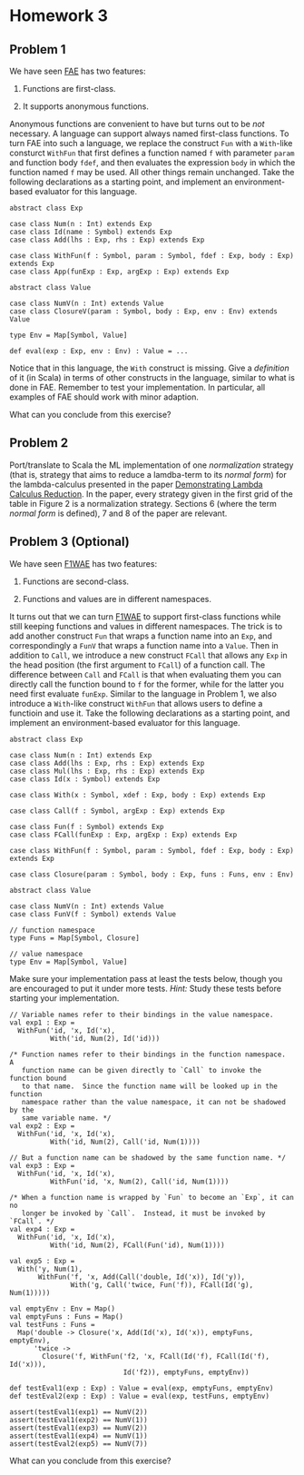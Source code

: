 # Homework 3

## Problem 1

We have seen [FAE](../../lecturenotes/05-fae.scala) has two features:

1. Functions are first-class.

2. It supports anonymous functions.

Anonymous functions are convenient to have but turns out to be _not_ necessary.
A language can support always named first-class functions.  To turn FAE into
such a language, we replace the construct `Fun` with a `With`-like consturct
`WithFun` that first defines a function named `f` with parameter `param` and
function body `fdef`, and then evaluates the expression `body` in which the
function named `f` may be used.  All other things remain unchanged.  Take the
following declarations as a starting point, and implement an environment-based
evaluator for this language.

```
abstract class Exp

case class Num(n : Int) extends Exp
case class Id(name : Symbol) extends Exp
case class Add(lhs : Exp, rhs : Exp) extends Exp

case class WithFun(f : Symbol, param : Symbol, fdef : Exp, body : Exp) extends Exp
case class App(funExp : Exp, argExp : Exp) extends Exp

abstract class Value

case class NumV(n : Int) extends Value
case class ClosureV(param : Symbol, body : Exp, env : Env) extends Value

type Env = Map[Symbol, Value]

def eval(exp : Exp, env : Env) : Value = ...
```

Notice that in this language, the `With` construct is missing.  Give a
_definition_ of it (in Scala) in terms of other constructs in the language,
similar to what is done in FAE.  Remember to test your implementation.  In
particular, all examples of FAE should work with minor adaption.

What can you conclude from this exercise?

## Problem 2

Port/translate to Scala the ML implementation of one _normalization_ strategy
(that is, strategy that aims to reduce a lamdba-term to its _normal form_) for
the lambda-calculus presented in the paper [Demonstrating Lambda Calculus
Reduction](http://www.itu.dk/~sestoft/papers/sestoft-lamreduce.pdf).  In the
paper, every strategy given in the first grid of the table in Figure 2 is a
normalization strategy.  Sections 6 (where the term _normal form_ is defined),
7 and 8 of the paper are relevant.

## Problem 3 (Optional)

We have seen [F1WAE](../../lecturenotes/04-f1wae.scala) has two features:

1. Functions are second-class.

2. Functions and values are in different namespaces.

It turns out that we can turn [F1WAE](../../lecturenotes/04-f1wae.scala) to
support first-class functions while still keeping functions and values in
different namespaces.  The trick is to add another construct `Fun` that wraps a
function name into an `Exp`, and correspondingly a `FunV` that wraps a function
name into a `Value`.  Then in addition to `Call`, we introduce a new construct
`FCall` that allows any `Exp` in the head position (the first argument to
`FCall`) of a function call.  The difference between `Call` and `FCall` is that
when evaluating them you can directly call the function bound to `f` for the
former, while for the latter you need first evaluate `funExp`.  Similar to the
language in Problem 1, we also introduce a `With`-like construct `WithFun` that
allows users to define a functioin and use it.  Take the following declarations
as a starting point, and implement an environment-based evaluator for this
language.

```
abstract class Exp

case class Num(n : Int) extends Exp
case class Add(lhs : Exp, rhs : Exp) extends Exp
case class Mul(lhs : Exp, rhs : Exp) extends Exp
case class Id(x : Symbol) extends Exp

case class With(x : Symbol, xdef : Exp, body : Exp) extends Exp

case class Call(f : Symbol, argExp : Exp) extends Exp

case class Fun(f : Symbol) extends Exp
case class FCall(funExp : Exp, argExp : Exp) extends Exp

case class WithFun(f : Symbol, param : Symbol, fdef : Exp, body : Exp) extends Exp

case class Closure(param : Symbol, body : Exp, funs : Funs, env : Env)

abstract class Value

case class NumV(n : Int) extends Value
case class FunV(f : Symbol) extends Value

// function namespace
type Funs = Map[Symbol, Closure]

// value namespace
type Env = Map[Symbol, Value]
```

Make sure your implementation pass at least the tests below, though you are
encouraged to put it under more tests.  _Hint:_ Study these tests before
starting your implementation.

```
// Variable names refer to their bindings in the value namespace.
val exp1 : Exp =
  WithFun('id, 'x, Id('x),
          With('id, Num(2), Id('id)))

/* Function names refer to their bindings in the function namespace.  A
   function name can be given directly to `Call` to invoke the function bound
   to that name.  Since the function name will be looked up in the function
   namespace rather than the value namespace, it can not be shadowed by the
   same variable name. */
val exp2 : Exp =
  WithFun('id, 'x, Id('x),
          With('id, Num(2), Call('id, Num(1))))

// But a function name can be shadowed by the same function name. */
val exp3 : Exp =
  WithFun('id, 'x, Id('x),
          WithFun('id, 'x, Num(2), Call('id, Num(1))))

/* When a function name is wrapped by `Fun` to become an `Exp`, it can no
   longer be invoked by `Call`.  Instead, it must be invoked by `FCall`. */
val exp4 : Exp =
  WithFun('id, 'x, Id('x),
          With('id, Num(2), FCall(Fun('id), Num(1))))

val exp5 : Exp =
  With('y, Num(1),
       WithFun('f, 'x, Add(Call('double, Id('x)), Id('y)),
               With('g, Call('twice, Fun('f)), FCall(Id('g), Num(1)))))

val emptyEnv : Env = Map()
val emptyFuns : Funs = Map()
val testFuns : Funs =
  Map('double -> Closure('x, Add(Id('x), Id('x)), emptyFuns, emptyEnv),
      'twice ->
        Closure('f, WithFun('f2, 'x, FCall(Id('f), FCall(Id('f), Id('x))),
                            Id('f2)), emptyFuns, emptyEnv))

def testEval1(exp : Exp) : Value = eval(exp, emptyFuns, emptyEnv)
def testEval2(exp : Exp) : Value = eval(exp, testFuns, emptyEnv)

assert(testEval1(exp1) == NumV(2))
assert(testEval1(exp2) == NumV(1))
assert(testEval1(exp3) == NumV(2))
assert(testEval1(exp4) == NumV(1))
assert(testEval2(exp5) == NumV(7))
```

What can you conclude from this exercise?

